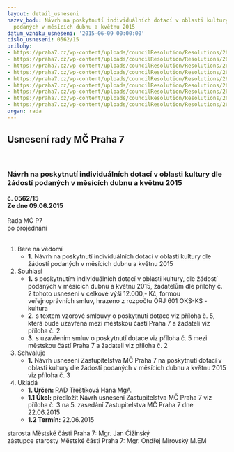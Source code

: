 ```yaml
---
layout: detail_usneseni
nazev_bodu: Návrh na poskytnutí individuálních dotací v oblasti kultury dle žádostí
  podaných v měsících dubnu a květnu 2015
datum_vzniku_usneseni: '2015-06-09 00:00:00'
cislo_usneseni: 0562/15
prilohy:
- https://praha7.cz/wp-content/uploads/councilResolution/Resolutions/26287/36-15-m20d_dotace_individualni_kultura_cerven.doc
- https://praha7.cz/wp-content/uploads/councilResolution/Resolutions/26287/36-15-individualni_dotace_cerven_kultura_rz.xls
- https://praha7.cz/wp-content/uploads/councilResolution/Resolutions/26287/36-15-z3_dotace_individualni_kultura_cerven.doc
- https://praha7.cz/wp-content/uploads/councilResolution/Resolutions/26287/36-15-zapis_ze_6_jednani_kk_ze_dne_01_06_2015.docx
- https://praha7.cz/wp-content/uploads/councilResolution/Resolutions/26287/36-15-smlouva_o_poskytnuti_dotace_individualni_ze_systemu_z.doc
- https://praha7.cz/wp-content/uploads/councilResolution/Resolutions/26287/36-15-zadost_svj_r.pdf
- https://praha7.cz/wp-content/uploads/councilResolution/Resolutions/26287/36-15-zadost_o_zastitu_-_diakonie_cce_-_letni_blazneni_ve_stromovce_r.pdf
- https://praha7.cz/wp-content/uploads/councilResolution/Resolutions/26287/36-15-zadost_o_poskytnuti_dotace-cspk_r.pdf
- https://praha7.cz/wp-content/uploads/councilResolution/Resolutions/26287/36-15-zadost_zs_fr_plaminkove_r.pdf
organ: rada
---
```

<div id="ucUsn_pList" class="usn">
	<span><h2>Usnesení rady MČ Praha 7 </h2>
<br></span><div class="standBody">
<span><h3>Návrh na poskytnutí individuálních dotací v oblasti kultury dle žádostí podaných v měsících dubnu a květnu 2015</h3></span><div class="center">
		<strong>č. 0562/15</strong><br>
	</div>
<div class="center">
		<strong>Ze dne 09.06.2015</strong><br><br>
	</div>Rada MČ P7<br> po projednání<br><br><ol>
<li>Bere na vědomí<ul><li>
<strong>1.</strong> Návrh na poskytnutí individuálních dotací v oblasti kultury dle žádostí podaných v měsících dubnu a květnu 2015     </li></ul>
</li>
<li>Souhlasí<ul>
<li>
<strong>1.</strong> s poskytnutím individuálních dotací v oblasti kultury, dle žádostí podaných v měsících dubnu a květnu 2015, žadatelům dle přílohy č. 2 tohoto usnesení v celkové výši 12.000,- Kč, formou veřejnoprávních smluv, hrazeno z rozpočtu ORJ 601 OKS-KS - kultura</li>
<li>
<strong>2.</strong> s textem vzorové smlouvy o poskytnutí dotace viz příloha č. 5, která bude uzavřena mezi městskou částí Praha 7 a žadateli viz příloha č. 2</li>
<li>
<strong>3.</strong> s uzavřením smluv o poskytnutí dotace viz příloha č. 5 mezi městskou částí Praha 7 a žadateli viz příloha č. 2    </li>
</ul>
</li>
<li>Schvaluje<ul><li>
<strong>1.</strong> Návrh usnesení Zastupitelstva MČ Praha 7 na poskytnutí dotací v oblasti kultury dle žádostí podaných v měsících dubnu a květnu 2015 viz příloha č. 3</li></ul>
</li>
<li>Ukládá<ul>
<li>
<strong>1. Určen: </strong>RAD Třeštíková Hana MgA.</li>
<li>
<strong>1.1 Úkol: </strong>předložit Návrh usnesení Zastupitelstva MČ Praha 7 viz příloha č. 3 na 5. zasedání Zastupitelstva MČ Praha 7 dne 22.06.2015</li>
<li>
<strong>1.2 Termín: </strong>22.06.2015</li>
</ul>
</li>
</ol>starosta Městské části Praha 7: Mgr. Jan Čižinský<br>zástupce starosty Městské části Praha 7: Mgr. Ondřej Mirovský M.EM 
</div>
</div>